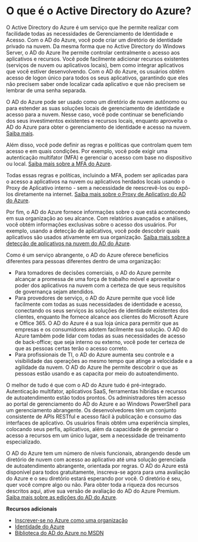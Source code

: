 ﻿<properties 
	pageTitle="O que é o Active Directory do Azure?" 
	description="Use o Active Directory do Azure para estender suas identidades existentes locais para a nuvem para uma experiência aprimorada do administrador e usuário final enquanto a Microsoft mantém o Active Directory em execução na nuvem com alta escala, alta disponibilidade e recuperação de desastres integrada. Ou, desenvolva aplicativos integrado do AD do Azure para sua organização ou para outras organizações." 
	services="active-directory" 
	documentationCenter="" 
	authors="Justinha" 
	manager="terrylan" 
	editor="LisaToft"/>

<tags 
	ms.service="active-directory" 
	ms.workload="identity" 
	ms.tgt_pltfrm="na" 
	ms.devlang="na" 
	ms.topic="hero-article" 
	ms.date="03/03/2015" 
	ms.author="justinha"/>


# O que é o Active Directory do Azure?

O Active Directory do Azure é um serviço que lhe permite realizar com facilidade todas as necessidades de Gerenciamento de Identidade e Acesso. Com o AD do Azure, você pode criar um diretório de identidade privado na nuvem. Da mesma forma que no Active Directory do Windows Server, o AD do Azure lhe permite controlar centralmente o acesso aos aplicativos e recursos. Você pode facilmente adicionar recursos existentes (serviços de nuvem ou aplicativos locais), bem como integrar aplicativos que você estiver desenvolvendo. Com o AD do Azure, os usuários obtêm acesso de logon único para todos os seus aplicativos, garantindo que eles não precisem saber onde localizar cada aplicativo e que não precisem se lembrar de uma senha separada.

O AD do Azure pode ser usado como um diretório de nuvem autônomo ou para estender as suas soluções locais de gerenciamento de identidade e acesso para a nuvem. Nesse caso, você pode continuar se beneficiando dos seus investimentos existentes e recursos locais, enquanto aproveita o AD do Azure para obter o gerenciamento de identidade e acesso na nuvem. [Saiba mais](http://msdn.microsoft.com/library/jj573653).

Além disso, você pode definir as regras e políticas que controlam quem tem acesso e em quais condições. Por exemplo, você pode exigir uma autenticação multifator (MFA) e gerenciar o acesso com base no dispositivo ou local. [Saiba mais sobre a MFA do Azure](http://azure.microsoft.com/services/multi-factor-authentication/).

Todas essas regras e políticas, incluindo a MFA, podem ser aplicadas para o acesso a aplicativos na nuvem ou aplicativos herdados locais usando o Proxy de Aplicativo interno - sem a necessidade de reescrevê-los ou expô-los diretamente na internet. [Saiba mais sobre o Proxy de Aplicativo do AD do Azure](https://msdn.microsoft.com/library/azure/dn768219.aspx).

Por fim, o AD do Azure fornece informações sobre o que está acontecendo em sua organização ao seu alcance. Com relatórios avançados e análises, você obtém informações exclusivas sobre o acesso dos usuários. Por exemplo, usando a detecção de aplicativos, você pode descobrir quais aplicativos são usados ativamente em sua organização. [Saiba mais sobre a detecção de aplicativos na nuvem do AD do Azure](https://appdiscovery.azure.com/).

Como é um serviço abrangente, o AD do Azure oferece benefícios diferentes para pessoas diferentes dentro de uma organização:

- Para tomadores de decisões comerciais, o AD do Azure permite alcançar a promessa de uma força de trabalho móvel e aproveitar o poder dos aplicativos na nuvem com a certeza de que seus requisitos de governança sejam atendidos.
- Para provedores de serviço, o AD do Azure permite que você lide facilmente com todas as suas necessidades de identidade e acesso, conectando os seus serviços às soluções de identidade existentes dos clientes, enquanto lhe fornece alcance aos clientes do Microsoft Azure e Office 365. O AD do Azure é a sua loja única para permitir que as empresas e os consumidores adotem facilmente sua solução. O AD do Azure também pode lidar com todas as suas necessidades de acesso de back-office; que seja interno ou externo, você pode ter certeza de que as pessoas certas terão o acesso correto.
- Para profissionais de TI, o AD do Azure aumenta seu controle e a visibilidade das operações ao mesmo tempo que atinge a velocidade e a agilidade da nuvem. O AD do Azure lhe permite descobrir o que as pessoas estão usando e as capacita por meio do autoatendimento.

O melhor de tudo é que com o AD do Azure tudo é pré-integrado. Autenticação multifator, aplicativos SaaS, ferramentas híbridas e recursos de autoatendimento estão todos prontos. Os administradores têm acesso ao portal de gerenciamento do AD do Azure e ao Windows PowerShell para um gerenciamento abrangente. Os desenvolvedores têm um conjunto consistente de APIs RESTful e acesso fácil à publicação e consumo das interfaces de aplicativo. Os usuários finais obtêm uma experiência simples, colocando seus perfis, aplicativos, além da capacidade de gerenciar o acesso a recursos em um único lugar, sem a necessidade de treinamento especializado.

O AD do Azure tem um número de níveis funcionais, abrangendo desde um diretório de nuvem com acesso ao aplicativo até uma solução gerenciada de autoatendimento abrangente, orientada por regras. O AD do Azure está disponível para todos gratuitamente, inscreva-se agora para uma avaliação do Azure e o seu diretório estará esperando por você. O diretório é seu, quer você compre algo ou não. Para obter toda a riqueza dos recursos descritos aqui, ative sua versão de avaliação do AD do Azure Premium. [Saiba mais sobre as edições do AD do Azure](https://msdn.microsoft.com/library/azure/dn532272.aspx).


**Recursos adicionais**

* [Inscrever-se no Azure como uma organização](/manage/services/identity/organizational-account/)
* [Identidade do Azure](/manage/windows/fundamentals/identity/)
* [Biblioteca do AD do Azure no MSDN](http://go.microsoft.com/fwlink/?LinkId=293425)

<!--HONumber=52-->